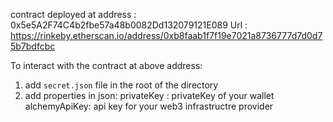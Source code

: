 contract deployed at address : 0x5e5A2F74C4b2fbe57a48b0082Dd132079121E089
Url : https://rinkeby.etherscan.io/address/0xb8faab1f7f19e7021a8736777d7d0d75b7bdfcbc

To interact with the contract at above address:
1. add `secret.json` file in the root of the directory
2. add properties in json:
    privateKey : privateKey of your wallet
    alchemyApiKey: api key for your web3 infrastructre provider